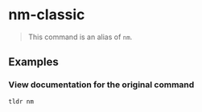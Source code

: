 # nm-classic

> This command is an alias of `nm`.

## Examples

### View documentation for the original command

```bash
tldr nm
```
